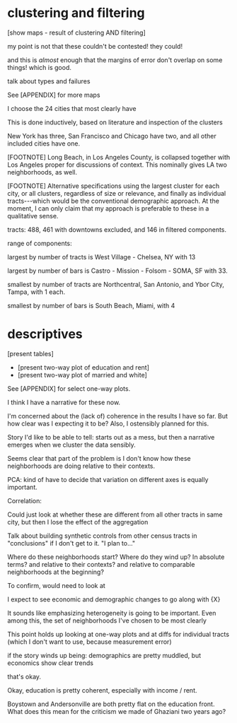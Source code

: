 ---
---

# clustering and filtering

[show maps - result of clustering AND filtering]

my point is not that these couldn't be contested! they could!

and this is *almost* enough that the margins of error don't overlap on some things! which is good.

talk about types and failures

See [APPENDIX] for more maps

I choose the 24 cities that most clearly have

This is done inductively, based on literature and inspection of the clusters

New York has three, San Francisco and Chicago have two, and all other included cities have one.

[FOOTNOTE] Long Beach, in Los Angeles County, is collapsed together with Los Angeles proper for discussions of context. This nominally gives LA two neighborhoods, as well.

[FOOTNOTE] Alternative specifications using the largest cluster for each city, or all clusters, regardless of size or relevance, and finally as individual tracts---which would be the conventional demographic approach. At the moment, I can only claim that my approach is preferable to these in a qualitative sense.

tracts: 488, 461 with downtowns excluded, and 146 in filtered components.

range of components:

largest by number of tracts is West Village - Chelsea, NY with 13

largest by number of bars is Castro - Mission - Folsom - SOMA, SF with 33.

smallest by number of tracts are Northcentral, San Antonio, and Ybor City, Tampa, with 1 each.

smallest by number of bars is South Beach, Miami, with 4

# descriptives

[present tables]

- [present two-way plot of education and rent]
- [present two-way plot of married and white]

See [APPENDIX] for select one-way plots.

I think I have a narrative for these now.

I'm concerned about the (lack of) coherence in the results I have so far. But how clear was I expecting it to be? Also, I ostensibly planned for this.

Story I'd like to be able to tell: starts out as a mess, but then a narrative emerges when we cluster the data sensibly.

Seems clear that part of the problem is I don't know how these neighborhoods are doing relative to their contexts.

PCA: kind of have to decide that variation on different axes is equally important.

Correlation:

Could just look at whether these are different from all other tracts in same city, but then I lose the effect of the aggregation

Talk about building synthetic controls from other census tracts in "conclusions" if I don't get to it. "I plan to..."


Where do these neighborhoods start? Where do they wind up? In absolute terms? and relative to their contexts? and relative to comparable neighborhoods at the beginning?

To confirm, would need to look at


I expect to see economic and demographic changes to go along with {X}



It sounds like emphasizing heterogeneity is going to be important. Even among this, the set of neighborhoods I've chosen to be most clearly

This point holds up looking at one-way plots and at diffs for individual tracts (which I don't want to use, because measurement error)

if the story winds up being: demographics are pretty muddled, but economics show clear trends

that's okay.

Okay, education is pretty coherent, especially with income / rent.

Boystown and Andersonville are both pretty flat on the education front. What does this mean for the criticism we made of Ghaziani two years ago?
